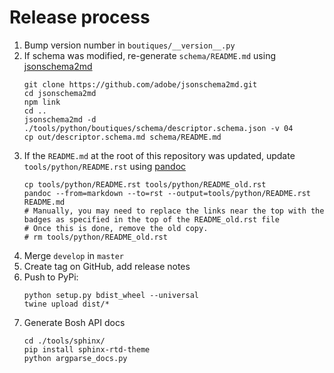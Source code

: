 # Release process

1. Bump version number in `boutiques/__version__.py`
2. If schema was modified, re-generate `schema/README.md` using [jsonschema2md](https://github.com/adobe/jsonschema2md)
   ```
   git clone https://github.com/adobe/jsonschema2md.git
   cd jsonschema2md
   npm link
   cd ..
   jsonschema2md -d ./tools/python/boutiques/schema/descriptor.schema.json -v 04
   cp out/descriptor.schema.md schema/README.md
   ```
3. If the `README.md` at the root of this repository was updated, update `tools/python/README.rst` using [pandoc](https://pandoc.org/)
   ```
   cp tools/python/README.rst tools/python/README_old.rst
   pandoc --from=markdown --to=rst --output=tools/python/README.rst README.md
   # Manually, you may need to replace the links near the top with the badges as specified in the top of the README_old.rst file
   # Once this is done, remove the old copy.
   # rm tools/python/README_old.rst
   ```
4. Merge `develop` in `master`
5. Create tag on GitHub, add release notes 
6. Push to PyPi:
   ```
   python setup.py bdist_wheel --universal
   twine upload dist/*
   ```
7. Generate Bosh API docs
   ```
   cd ./tools/sphinx/
   pip install sphinx-rtd-theme
   python argparse_docs.py
   ```
